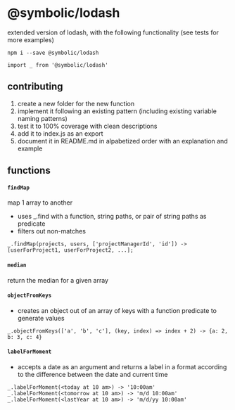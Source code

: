 # @symbolic/lodash

extended version of lodash, with the following functionality (see tests for more examples)

```
npm i --save @symbolic/lodash
```

```
import _ from '@symbolic/lodash'
```

## contributing

1. create a new folder for the new function
1. implement it following an existing pattern (including existing variable naming patterns)
1. test it to 100% coverage with clean descriptions
1. add it to index.js as an export
1. document it in README.md in alpabetized order with an explanation and example

## functions

#### `findMap`

map 1 array to another
- uses _.find with a function, string paths, or pair of string paths as predicate
- filters out non-matches

```
_.findMap(projects, users, ['projectManagerId', 'id']) -> [userForProject1, userForProject2, ...];
```

#### `median`

return the median for a given array

#### `objectFromKeys`

 - creates an object out of an array of keys with a function predicate to generate values

```
_.objectFromKeys(['a', 'b', 'c'], (key, index) => index + 2) -> {a: 2, b: 3, c: 4}
```

#### `labelForMoment`

 - accepts a date as an argument and returns a label in a format according to the difference between the date and current time

```
_.labelForMoment(<today at 10 am>) -> '10:00am'
_.labelForMoment(<tomorrow at 10 am>) -> 'm/d 10:00am'
_.labelForMoment(<lastYear at 10 am>) -> 'm/d/yy 10:00am'
```
